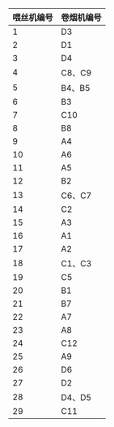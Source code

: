 | **喂丝机编号** | **卷烟机编号** |
|-----------|-----------|
| 1         | D3        | 
| 2         | D1        |
| 3         | D4        |
| 4         | C8、C9     |
| 5         | B4、B5     |
| 6         | B3        |
| 7         | C10       |
| 8         | B8        |
| 9         | A4        |
| 10        | A6        |
| 11        | A5        |
| 12        | B2        |
| 13        | C6、C7     |
| 14        | C2        |
| 15        | A3        |
| 16        | A1        |
| 17        | A2        |
| 18        | C1、C3     |
| 19        | C5        |
| 20        | B1        |
| 21        | B7        |
| 22        | A7        |
| 23        | A8        |
| 24        | C12       |
| 25        | A9        |
| 26        | D6        |
| 27        | D2        |
| 28        | D4、D5     |
| 29        | C11       |